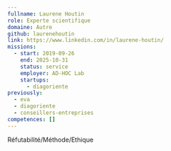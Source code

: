 ```yaml
---
fullname: Laurene Houtin
role: Experte scientifique
domaine: Autre
github: laurenehoutin
link: https://www.linkedin.com/in/laurene-houtin/
missions:
  - start: 2019-09-26
    end: 2025-10-31
    status: service
    employer: AD-HOC Lab
    startups:
      - diagoriente
previously:
  - eva
  - diagoriente
  - conseillers-entreprises
competences: []
---
```

Réfutabilité/Méthode/Ethique